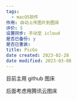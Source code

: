 ```yaml
---
tags:
  - macOS软件
作用: 自动上传图片到图床
评价: 5
设置同步: 手动至 icloud
是否已备份: y
是否已重装:
title: PicGo
date created: 2023-02-28
date modified: 2023-03-08
---
```


目前主用 github 图床

后面考虑用腾讯云图床
